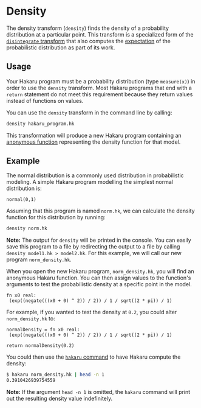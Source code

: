 # Density #

The density transform (`density`) finds the density of a probability distribution at a particular point. This transform is a specialized form of the 
[`disintegrate` transform](../transforms/disintegrate.md) that also computes the [expectation](../transforms/expect.md) of the probabilistic 
distribution as part of its work. 

## Usage ##

Your Hakaru program must be a probability distribution (type `measure(x)`) in order to use the `density` transform. Most Hakaru programs that end
with a `return` statement do not meet this requirement because they return values instead of functions on values.

You can use the `density` transform in the command line by calling:

````bash
density hakaru_program.hk
````

This transformation will produce a new Hakaru program containing an [anonymous function](../lang/functions.md) representing the density function for that model.

## Example ##

The normal distribution is a commonly used distribution in probabilistic modeling. A simple Hakaru program modelling the simplest normal distribution
is:

````nohighlight
normal(0,1)
````

Assuming that this program is named `norm.hk`, we can calculate the density function for this distribution by running:

````bash
density norm.hk
````

**Note:** The output for `density` will be printed in the console. You can easily save this program to a file by redirecting the output to a file by calling 
`density model1.hk > model2.hk`. For this example, we will call our new program `norm_density.hk`.

When you open the new Hakaru program, `norm_density.hk`, you will find an anonymous Hakaru function. You can then assign values to the function's arguments to test the 
probabilistic density at a specific point in the model.
  
````nohighlight
fn x0 real: 
 (exp((negate(((x0 + 0) ^ 2)) / 2)) / 1 / sqrt((2 * pi)) / 1)
````

For example, if you wanted to test the density at `0.2`, you could alter `norm_density.hk` to:

````nohighlight
normalDensity = fn x0 real: 
 (exp((negate(((x0 + 0) ^ 2)) / 2)) / 1 / sqrt((2 * pi)) / 1)
 
return normalDensity(0.2)
````

You could then use the [`hakaru` command](../intro/samplegen.md) to have Hakaru compute the density:

````bash
$ hakaru norm_density.hk | head -n 1
0.3910426939754559
````

**Note:** If the argument `head -n 1` is omitted, the `hakaru` command will print out the resulting density value indefinitely.